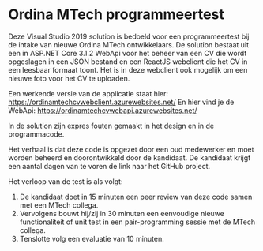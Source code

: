 # Ordina MTech programmeertest

Deze Visual Studio 2019 solution is bedoeld voor een programmeertest bij de intake van nieuwe Ordina MTech ontwikkelaars.
De solution bestaat uit een in ASP.NET Core 3.1.2 WebApi voor het beheer van een CV die wordt opgeslagen in een JSON bestand en een ReactJS webclient die het CV in een leesbaar formaat toont.
Het is in deze webclient ook mogelijk om een nieuwe foto voor het CV te uploaden.

Een werkende versie van de applicatie staat hier: https://ordinamtechcvwebclient.azurewebsites.net/
En hier vind je de WebApi: https://ordinamtechcvwebapi.azurewebsites.net/

In de solution zijn expres fouten gemaakt in het design en in de programmacode.

Het verhaal is dat deze code is opgezet door een oud medewerker en moet worden beheerd en doorontwikkeld door de kandidaat.
De kandidaat krijgt een aantal dagen van te voren de link naar het GitHub project.

Het verloop van de test is als volgt:
1. De kandidaat doet in 15 minuten een peer review van deze code samen met een MTech collega.
2. Vervolgens bouwt hij/zij in 30 minuten een eenvoudige nieuwe functionaliteit of unit test in een pair-programming sessie met de MTech collega.
3. Tenslotte volg een evaluatie van 10 minuten.
